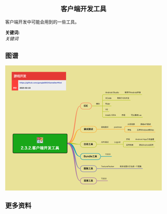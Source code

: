 <h2 align="center">客户端开发工具</h2>
<p>
客户端开发中可能会用到的一些工具。
</p>

**关键词:**<br/>
*关键词*

## 图谱
![图片加载中...](../../exports/2.3.2.客户端开发工具.png?raw=true)

## 更多资料